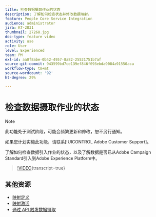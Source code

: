 ```yaml
---
title: 检查数据摄取作业的状态
description: 了解如何检查状态并修改数据映射。
feature: People Core Service Integration
audience: administrator
jira: KT-2831
thumbnail: 27268.jpg
doc-type: feature video
activity: use
role: User
level: Experienced
team: PM
exl-id: aa0f8abe-0b42-4957-8a82-25521751b7af
source-git-commit: 943599bd7ce139ef846f093ebda9084a91550aca
workflow-type: tm+mt
source-wordcount: '92'
ht-degree: 29%

---
```


# 检查数据摄取作业的状态

>[!NOTE]
>
>此功能处于测试阶段，可能会频繁更新和修改，恕不另行通知。
>
>如果您计划实施此功能，请联系[!UICONTROL Adobe Customer Support]。

了解如何检查数据引入作业的状态，以及了解数据是否已从Adobe Campaign Standard引入到Adobe Experience Platform中。

>[!VIDEO](https://video.tv.adobe.com/v/27268?learn=on){transcript=true}

## 其他资源

* [映射定义](https://experienceleague.adobe.com/docs/campaign-standard/using/integrating-with-adobe-cloud/adobe-experience-platform/data-connector/aep-mapping-definition.html?lang=zh-Hans)
* [映射激活](https://experienceleague.adobe.com/docs/campaign-standard/using/integrating-with-adobe-cloud/adobe-experience-platform/data-connector/aep-mapping-activation.html?lang=zh-Hans)
* [通过 API 触发数据摄取](https://experienceleague.adobe.com/docs/campaign-standard/using/integrating-with-adobe-cloud/adobe-experience-platform/data-connector/aep-triggering-data-ingestion.html?lang=zh-Hans)
